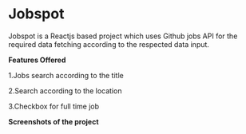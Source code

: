 # Jobspot

Jobspot is a Reactjs based project which uses Github jobs API for the required data fetching according to the respected data input.

**Features Offered**

1.Jobs search according to the title

2.Search according to the location

3.Checkbox for full time job

**Screenshots of the project**
